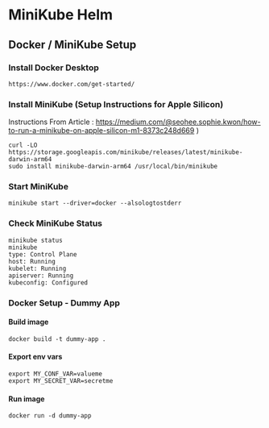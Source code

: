 # MiniKube Helm

## Docker / MiniKube Setup
### Install Docker Desktop
```
https://www.docker.com/get-started/
```
### Install MiniKube (Setup Instructions for Apple Silicon)
Instructions From Article : 
https://medium.com/@seohee.sophie.kwon/how-to-run-a-minikube-on-apple-silicon-m1-8373c248d669 )

```
curl -LO https://storage.googleapis.com/minikube/releases/latest/minikube-darwin-arm64
sudo install minikube-darwin-arm64 /usr/local/bin/minikube
```

### Start MiniKube
```
minikube start --driver=docker --alsologtostderr
```

### Check MiniKube Status

```
minikube status
minikube
type: Control Plane
host: Running
kubelet: Running
apiserver: Running
kubeconfig: Configured
```

### Docker Setup - Dummy App

#### Build image
```
docker build -t dummy-app .
```

#### Export env vars
```
export MY_CONF_VAR=valueme
export MY_SECRET_VAR=secretme
```
#### Run image
```
docker run -d dummy-app
```
